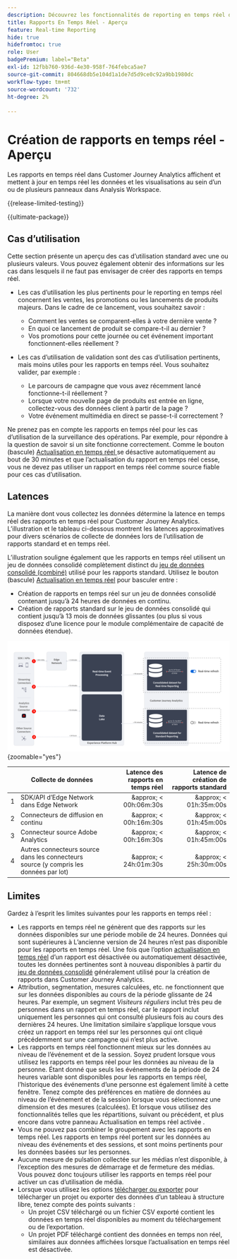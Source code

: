 ```yaml
---
description: Découvrez les fonctionnalités de reporting en temps réel dans Customer Journey Analytics.
title: Rapports En Temps Réel - Aperçu
feature: Real-time Reporting
hide: true
hidefromtoc: true
role: User
badgePremium: label="Beta"
exl-id: 12fbb760-936d-4e30-958f-764febca5ae7
source-git-commit: 804668db5e104d1a1de7d5d9ce0c92a9bb1980dc
workflow-type: tm+mt
source-wordcount: '732'
ht-degree: 2%

---
```


# Création de rapports en temps réel - Aperçu

Les rapports en temps réel dans Customer Journey Analytics affichent et mettent à jour en temps réel les données et les visualisations au sein d’un ou de plusieurs panneaux dans Analysis Workspace.

{{release-limited-testing}}

{{ultimate-package}}

## Cas d’utilisation

Cette section présente un aperçu des cas d’utilisation standard avec une ou plusieurs valeurs. Vous pouvez également obtenir des informations sur les cas dans lesquels il ne faut pas envisager de créer des rapports en temps réel.

* Les cas d’utilisation les plus pertinents pour le reporting en temps réel concernent les ventes, les promotions ou les lancements de produits majeurs.
Dans le cadre de ce lancement, vous souhaitez savoir :

   * Comment les ventes se comparent-elles à votre dernière vente ?
   * En quoi ce lancement de produit se compare-t-il au dernier ?
   * Vos promotions pour cette journée ou cet événement important fonctionnent-elles réellement ?

* Les cas d’utilisation de validation sont des cas d’utilisation pertinents, mais moins utiles pour les rapports en temps réel.
Vous souhaitez valider, par exemple :

   * Le parcours de campagne que vous avez récemment lancé fonctionne-t-il réellement ?
   * Lorsque votre nouvelle page de produits est entrée en ligne, collectez-vous des données client à partir de la page ?
   * Votre événement multimédia en direct se passe-t-il correctement ?

Ne prenez pas en compte les rapports en temps réel pour les cas d’utilisation de la surveillance des opérations. Par exemple, pour répondre à la question de savoir si un site fonctionne correctement. Comme le bouton (bascule) [ Actualisation en temps réel ](use-real-time.md) se désactive automatiquement au bout de 30 minutes et que l’actualisation du rapport en temps réel cesse, vous ne devez pas utiliser un rapport en temps réel comme source fiable pour ces cas d’utilisation.


## Latences

La manière dont vous collectez les données détermine la latence en temps réel des rapports en temps réel pour Customer Journey Analytics. L’illustration et le tableau ci-dessous montrent les latences approximatives pour divers scénarios de collecte de données lors de l’utilisation de rapports standard et en temps réel.

L’illustration souligne également que les rapports en temps réel utilisent un jeu de données consolidé complètement distinct du [jeu de données consolidé (combiné)](/help/connections/combined-dataset.md) utilisé pour les rapports standard. Utilisez le bouton (bascule) [Actualisation en temps réel](use-real-time.md) pour basculer entre :

* Création de rapports en temps réel sur un jeu de données consolidé contenant jusqu’à 24 heures de données en continu.
* Création de rapports standard sur le jeu de données consolidé qui contient jusqu’à 13 mois de données glissantes (ou plus si vous disposez d’une licence pour le module complémentaire de capacité de données étendue).

![Création de rapports en temps réel](assets/real-time-reporting-latencies.svg){zoomable="yes"}

| | Collecte de données | Latence des rapports en temps réel | Latence de création de rapports standard |
|:---:|---|--:|--:|
| 1 | SDK/API d’Edge Network dans Edge Network | &amp;approx; &lt; 00h:06m:30s | &amp;approx; &lt; 01h:35m:00s |
| 2 | Connecteurs de diffusion en continu | &amp;approx; &lt; 00h:16m:30s | &amp;approx; &lt; 01h:45m:00s |
| 3 | Connecteur source Adobe Analytics | &amp;approx; &lt; 00h:16m:30s | &amp;approx; &lt; 01h:45m:00s |
| 4 | Autres connecteurs source dans les connecteurs source (y compris les données par lot) | &amp;approx; &lt; 24h:01m:30s | &amp;approx; &lt; 25h:30m:00s |

## Limites

Gardez à l’esprit les limites suivantes pour les rapports en temps réel :

* Les rapports en temps réel ne génèrent que des rapports sur les données disponibles sur une période mobile de 24 heures. Données qui sont supérieures à   L’ancienne version de 24 heures n’est pas disponible pour les rapports en temps réel. Une fois que l’option [actualisation en temps réel](use-real-time.md) d’un rapport est désactivée ou automatiquement désactivée, toutes les données pertinentes sont à nouveau disponibles à partir du [jeu de données consolidé](/help/connections/combined-dataset.md) généralement utilisé pour la création de rapports dans Customer Journey Analytics.
* Attribution, segmentation, mesures calculées, etc. ne fonctionnent que sur les données disponibles au cours de la période glissante de 24 heures. Par exemple, un segment *Visiteurs réguliers* inclut très peu de personnes dans un rapport en temps réel, car le rapport inclut uniquement les personnes qui ont consulté plusieurs fois au cours des dernières 24 heures. Une limitation similaire s’applique lorsque vous créez un rapport en temps réel sur les personnes qui ont cliqué précédemment sur une campagne qui n’est plus active.
* Les rapports en temps réel fonctionnent mieux sur les données au niveau de l’événement et de la session. Soyez prudent lorsque vous utilisez les rapports en temps réel pour les données au niveau de la personne. <!--Need to explain this a bit better --> Étant donné que seuls les événements de la période de 24 heures variable sont disponibles pour les rapports en temps réel, l’historique des événements d’une personne est également limité à cette fenêtre. Tenez compte des préférences en matière de données au niveau de l’événement et de la session lorsque vous sélectionnez une dimension et des mesures (calculées). Et lorsque vous utilisez des fonctionnalités telles que les répartitions, suivant ou précédent, et plus encore dans votre panneau Actualisation en temps réel activée .
* Vous ne pouvez pas combiner le groupement avec les rapports en temps réel. <!-- Do we need to explain this in more detail, why? --> Les rapports en temps réel portent sur les données au niveau des événements et des sessions, et sont moins pertinents pour les données basées sur les personnes.
* Aucune mesure de pulsation collectée sur les médias n’est disponible, à l’exception des mesures de démarrage et de fermeture des médias. Vous pouvez donc toujours utiliser les rapports en temps réel pour activer un cas d’utilisation de média.
* Lorsque vous utilisez les options [télécharger ou exporter](/help/analysis-workspace/export/download-send.md) pour télécharger un projet ou exporter des données d’un tableau à structure libre, tenez compte des points suivants :
   * Un projet CSV téléchargé ou un fichier CSV exporté contient les données en temps réel disponibles au moment du téléchargement ou de l’exportation.
   * Un projet PDF téléchargé contient des données en temps non réel, similaires aux données affichées lorsque l’actualisation en temps réel est désactivée.
